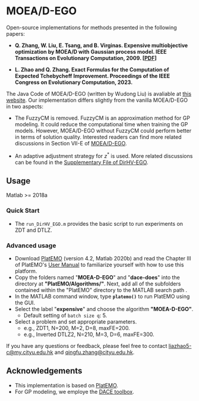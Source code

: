 # MOEA/D-EGO

Open-source implementations for methods presented in the following papers: 

* **Q. Zhang, W. Liu, E. Tsang, and B. Virginas. Expensive multiobjective optimization by MOEA/D with Gaussian process model. IEEE Transactions on Evolutionary Computation, 2009. [[PDF](https://ieeexplore.ieee.org/abstract/document/5353656)]** <br/>

* **L. Zhao and Q. Zhang. Exact Formulas  for the Computation of Expected  Tchebycheff Improvement. Proceedings of the IEEE Congress on Evolutionary  Computation, 2023.** <br/>

The Java Code of MOEA/D-EGO (written by Wudong Liu) is avaliable at [this website](https://sites.google.com/view/moead/resources). Our implementation differs slightly from the vanilla MOEA/D-EGO in two aspects:

* The FuzzyCM is removed. FuzzyCM is an approximation  method  for GP modeling. It could  reduce the computational time when training the GP models. However, MOEA/D-EGO without FuzzyCM could perform better  in terms of solution quality.  Interested readers can find more related discussions in Section VII-E of [MOEA/D-EGO](https://ieeexplore.ieee.org/abstract/document/5353656). 

* An adaptive adjustment strategy for $z^*$ is used. More related discussions can be found in the [Supplementary File of DirHV-EGO](https://ieeexplore.ieee.org/document/10093980).  

## Usage 

Matlab >= 2018a

### Quick Start

* The `run_DirHV_EGO.m` provides the basic script to run experiments on ZDT and DTLZ.

### Advanced usage

* Download [PlatEMO](https://github.com/BIMK/PlatEMO) (version 4.2, Matlab 2020b) and read the Chapter III of PlatEMO's [User Manual](https://github.com/BIMK/PlatEMO/blob/master/PlatEMO/manual.pdf) to familiarize yourself with how to use this platform.
* Copy the folders named "**MOEA-D-EGO**" and "**dace-does**" into the directory at **"PlatEMO/Algorithms/"**. Next, add all of the subfolders contained within the "PlatEMO" directory to the MATLAB search path .
* In the MATLAB command window, type **`platemo()`** to run PlatEMO using the GUI.
* Select the label "**expensive**" and choose the algorithm **"MOEA-D-EGO"**.
  * Default setting of `batch size q`: 5.
* Select a problem and set appropriate parameters.
  * e.g., ZDT1, N=200, M=2, D=8, maxFE=200.
  * e.g., Inverted DTLZ2,  N=210, M=3, D=6, maxFE=300.


If you have any questions or feedback, please feel free to contact  liazhao5-c@my.cityu.edu.hk and qingfu.zhang@cityu.edu.hk.

## Acknowledgements
* This implementation is based on [PlatEMO](https://github.com/BIMK/PlatEMO).
* For GP modeling, we employe the [DACE toolbox](https://www.omicron.dk/dace.html).
 
